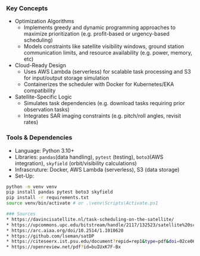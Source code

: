 ### Key Concepts
* Optimization Algorithms
    - Implements greedy and dynamic programming approaches to maximize prioritization (e.g. profit-based or urgency-based scheduling)
    - Models constraints like satellite visibility windows, ground station communication limits, and resource availability (e.g. power, memory, etc)
* Cloud-Ready Design
    - Uses AWS Lambda (serverless) for scalable task processing and S3 for input/output storage simulation
    - Containerizes the scheduler with Docker for Kubernetes/EKA compatibility
* Satellite-Specific Logic
    - Simulates task dependencies (e.g. download tasks requiring prior observation tasks)
    - Integrates SAR imaging constraints (e.g. pitch/roll angles, revisit rates)

### Tools & Dependencies
* Language: Python 3.10+
* Libraries: ```pandas```(data handling), ```pytest``` (testing), ```boto3```(AWS integration), ```skyfield``` (orbit/visibility calculations)
* Infrascruture: Docker, AWS Lambda (serverless), S3 (data storage)
* Set-Up:
```bash
python -m venv venv
pip install pandas pytest boto3 skyfield
pip install -r requirements.txt
source venv/bin/activate # or .\venv\Scripts\Activate.ps1

### Sources
* https://davincisatellite.nl/task-scheduling-on-the-satellite/
* https://upcommons.upc.edu/bitstream/handle/2117/132523/satellite%20scheduling.pdf?sequence=3
* https://arc.aiaa.org/doi/10.2514/1.I010620
* https://github.com/lseman/satDP
* https://citeseerx.ist.psu.edu/document?repid=rep1&type=pdf&doi=02ce06a23df10ee06d879ed6075fe6d2d0d32424
* https://openreview.net/pdf?id=buIUxK7F-Bx